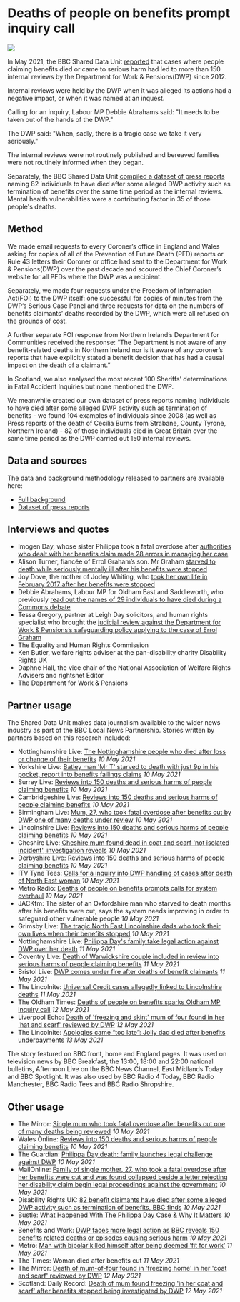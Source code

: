 # Deaths of people on benefits prompt inquiry call

![](https://ichef.bbci.co.uk/news/976/cpsprodpb/12099/production/_118418837_dwp.png)

In May 2021, the BBC Shared Data Unit [reported](https://www.bbc.co.uk/news/uk-56819727) that cases where people claiming benefits died or came to serious harm had led to more than 150 internal reviews by the Department for Work & Pensions(DWP) since 2012.

Internal reviews were held by the DWP when it was alleged its actions had a negative impact, or when it was named at an inquest.

Calling for an inquiry, Labour MP Debbie Abrahams said: "It needs to be taken out of the hands of the DWP."

The DWP said: "When, sadly, there is a tragic case we take it very seriously."

The internal reviews were not routinely published and bereaved families were not routinely informed when they began.

Separately, the BBC Shared Data Unit [compiled a dataset of press reports](https://drive.google.com/file/d/12or_c9cUspul4IWM1Tiv45tEuWSjyOzf/view?usp=sharing) naming 82 individuals to have died after some alleged DWP activity such as termination of benefits over the same time period as the internal reviews. Mental health vulnerabilities were a contributing factor in 35 of those people's deaths.


## Method

We made email requests to every Coroner’s office in England and Wales asking for copies of all of the Prevention of Future Death (PFD) reports or Rule 43 letters their Coroner or office had sent to the Department for Work & Pensions(DWP) over the past decade and scoured the Chief Coroner’s website for all PFDs where the DWP was a recipient.

Separately, we made four requests under the Freedom of Information Act(FOI) to the DWP itself: one successful for copies of minutes from the DWP’s Serious Case Panel and three requests for data on the numbers of benefits claimants’ deaths recorded by the DWP, which were all refused on the grounds of cost.

A further separate FOI response from Northern Ireland’s Department for Communities received the response: “The Department is not aware of any benefit-related deaths in Northern Ireland nor is it aware of any coroner’s reports that have explicitly stated a benefit decision that has had a causal impact on the death of a claimant.” 

In Scotland, we also analysed the most recent 100 Sheriffs’ determinations in Fatal Accident Inquiries but none mentioned the DWP.

We meanwhile created our own dataset of press reports naming individuals to have died after some alleged DWP activity such as termination of benefits - we found 104 examples of individuals since 2008 (as well as Press reports of the death of Cecilia Burns from Strabane, County Tyrone, Northern Ireland) - 82 of those individuals died in Great Britain over the same time period as the DWP carried out 150 internal reviews. 

## Data and sources

The data and background methodology released to partners are available here:
* [Full background](https://docs.google.com/document/d/1xm4jbi5bB1ONy0LHLCmAV4xVNJCM47a38ued_wtLyuY/edit?usp=sharing)
* [Dataset of press reports](https://drive.google.com/file/d/12or_c9cUspul4IWM1Tiv45tEuWSjyOzf/view?usp=sharing)

## Interviews and quotes

* Imogen Day, whose sister Philippa took a fatal overdose after [authorities who dealt with her benefits claim made 28 errors in managing her case](https://www.bbc.co.uk/news/uk-england-nottinghamshire-55826996)
* Alison Turner, fiancée of Errol Graham’s son. Mr Graham [starved to death while seriously mentally ill after his benefits were stopped](https://www.theguardian.com/society/2021/mar/04/family-of-man-who-starved-to-death-after-benefits-cut-loses-case-against-dwp)
* Joy Dove, the mother of Jodey Whiting, who [took her own life in February 2017 after her benefits were stopped](https://www.bbc.co.uk/news/uk-england-tees-54907346)
* Debbie Abrahams,  Labour MP for Oldham East and Saddleworth, who previously [read out the names of 29 individuals to have died during a Commons debate](https://www.theyworkforyou.com/whall/?id=2019-04-24c.325.1)
* Tessa Gregory, partner at Leigh Day solicitors, and human rights specialist who brought the [judicial review against the Department for Work & Pensions’s safeguarding policy applying to the case of Errol Graham](https://www.theguardian.com/society/2021/mar/04/family-of-man-who-starved-to-death-after-benefits-cut-loses-case-against-dwp)
* The Equality and Human Rights Commission
* Ken Butler, welfare rights adviser at the pan-disability charity Disability Rights UK
* Daphne Hall, the vice chair of the National Association of Welfare Rights Advisers and rightsnet Editor
* The Department for Work & Pensions

## Partner usage

The Shared Data Unit makes data journalism available to the wider news industry as part of the BBC Local News Partnership.
Stories written by partners based on this research included:

* Nottinghamshire Live: [The Nottinghamshire people who died after loss or change of their benefits](https://www.nottinghampost.com/news/local-news/nottinghamshire-people-who-died-after-5393313.amp) *10 May 2021*
* Yorkshire Live: [Batley man 'Mr T' starved to death with just 9p in his pocket, report into benefits failings claims](https://www.examinerlive.co.uk/news/west-yorkshire-news/batley-man-mr-t-starved-20554513) *10 May 2021*
* Surrey Live: [Reviews into 150 deaths and serious harms of people claiming benefits](https://www.getsurrey.co.uk/news/uk-world-news/reviews-150-deaths-serious-harms-20561241) *10 May 2021*
* Cambridgeshire Live: [Reviews into 150 deaths and serious harms of people claiming benefits](https://www.cambridge-news.co.uk/news/uk-world-news/reviews-150-deaths-serious-harms-20561241) *10 May 2021*
* Birmingham Live: [Mum, 27, who took fatal overdose after benefits cut by DWP one of many deaths under review](https://www.birminghammail.co.uk/news/midlands-news/mum-27-who-took-fatal-20561761) *10 May 2021*
* Lincolnshire Live: [Reviews into 150 deaths and serious harms of people claiming benefits](https://www.lincolnshirelive.co.uk/news/uk-world-news/reviews-150-deaths-serious-harms-5394649) *10 May 2021*
* Cheshire Live: [Cheshire mum found dead in coat and scarf 'not isolated incident', investigation reveals](https://www.cheshire-live.co.uk/news/chester-cheshire-news/cheshire-mum-found-dead-coat-20561915) *10 May 2021*
* Derbyshire Live: [Reviews into 150 deaths and serious harms of people claiming benefits](https://www.derbytelegraph.co.uk/news/uk-world-news/reviews-150-deaths-serious-harms-5394649) *10 May 2021*
* ITV Tyne Tees: [Calls for a inquiry into DWP handling of cases after death of North East woman](https://www.itv.com/news/tyne-tees/2021-05-10/calls-for-a-inquiry-into-dwp-handling-of-cases-after-death-of-north-east-woman) *10 May 2021*
* Metro Radio: [Deaths of people on benefits prompts calls for system overhaul](https://planetradio.co.uk/metro/local/news/deaths-of-people-on-benefits-prompts-calls-for-system-overhaul/) *10 May 2021*
* JACKfm: The sister of an Oxfordshire man who starved to death months after his benefits were cut, says the system needs improving in order to safeguard other vulnerable people *10 May 2021*
* Grimsby Live: [The tragic North East Lincolnshire dads who took their own lives when their benefits stopped](https://www.grimsbytelegraph.co.uk/news/local-news/tragic-north-east-lincolnshire-dads-5391922) *10 May 2021*
* Nottinghamshire Live: [Philippa Day's family take legal action against DWP over her death](https://www.nottinghampost.com/news/nottingham-news/family-take-legal-action-against-5398647.amp) *11 May 2021*
* Coventry Live: [Death of Warwickshire couple included in review into serious harms of people claiming benefits](https://www.coventrytelegraph.net/news/coventry-news/death-warwickshire-couple-included-review-20565990) *11 May 2021*
* Bristol Live: [DWP comes under fire after deaths of benefit claimants](https://www.bristolpost.co.uk/news/health/dwp-comes-under-fire-after-5397346) *11 May 2021*
* The Lincolnite: [Universal Credit cases allegedly linked to Lincolnshire deaths](https://thelincolnite.co.uk/2021/05/universal-credit-cases-allegedly-linked-to-lincolnshire-deaths/) *11 May 2021*
* The Oldham Times: [Deaths of people on benefits sparks Oldham MP inquiry call](https://www.theoldhamtimes.co.uk/news/19294130.deaths-people-benefits-sparks-oldham-mp-inquiry-call/) *12 May 2021*
* Liverpool Echo: [Death of 'freezing and skint' mum of four found in her 'hat and scarf' reviewed by DWP](https://www.liverpoolecho.co.uk/news/liverpool-news/death-freezing-skint-mum-four-20570472) *12 May 2021*
* The Lincolnite: [Apologies came “too late”: Jolly dad died after benefits underpayments](https://thelincolnite.co.uk/2021/05/apologies-came-too-late-jolly-dad-died-after-benefits-underpayments/) *13 May 2021*

The story featured on BBC front, home and England pages. It was used on television news by BBC Breakfast, the 13:00, 18:00 and 22:00 national bulletins, Afternoon Live on the BBC News Channel, East Midlands Today and BBC Spotlight. It was also used by BBC Radio 4 Today, BBC Radio Manchester, BBC Radio Tees and BBC Radio Shropshire.

## Other usage

* The Mirror: [Single mum who took fatal overdose after benefits cut one of many deaths being reviewed](https://www.mirror.co.uk/news/uk-news/single-mum-who-took-fatal-24068481) *10 May 2021*
* Wales Online: [Reviews into 150 deaths and serious harms of people claiming benefits](https://www.walesonline.co.uk/news/uk-news/reviews-150-deaths-serious-harms-20561241) *10 May 2021*
* The Guardian: [Philippa Day death: family launches legal challenge against DWP](https://www.theguardian.com/society/2021/may/10/philippa-day-death-family-legal-challenge-against-dwp) *10 May 2021*
* MailOnline: [Family of single mother, 27, who took a fatal overdose after her benefits were cut and was found collapsed beside a letter rejecting her disability claim begin legal proceedings against the government](https://www.dailymail.co.uk/news/article-9561391/Family-single-mother-27-took-fatal-overdose-benefits-cut-begin-legal-proceedings.html) *10 May 2021* 
* Disability Rights UK: [82 benefit claimants have died after some alleged DWP activity such as termination of benefits, BBC finds](https://www.disabilityrightsuk.org/news/2021/may/82-benefit-claimants-have-died-after-some-alleged-dwp-activity-such-termination) *10 May 2021*
* Bustle: [What Happened With The Philippa Day Case & Why It Matters](https://www.bustle.com/politics/what-happened-with-the-philippa-day-case-why-does-it-matter) *10 May 2021*
* Benefits and Work: [DWP faces more legal action as BBC reveals 150 benefits related deaths or episodes causing serious harm](https://www.benefitsandwork.co.uk/news/4380-dwp-faces-more-legal-action-as-bbc-reveals-150-benefits-related-deaths-or-episodes-causing-serious-harm) *10 May 2021*
* Metro: [Man with bipolar killed himself after being deemed ‘fit for work’](https://metro.co.uk/2021/05/11/man-with-bipolar-killed-himself-after-being-deemed-fit-for-work-14558748/) *11 May 2021*
* The Times: Woman died after benefits cut *11 May 2021*
* The Mirror: [Death of mum-of-four found in 'freezing home' in her 'coat and scarf' reviewed by DWP](https://www.mirror.co.uk/news/uk-news/death-mum-four-found-freezing-24090038) *12 May 2021*
* Scotland: Daily Record: [Death of mum found freezing 'in her coat and scarf' after benefits stopped being investigated by DWP](https://www.dailyrecord.co.uk/news/uk-world-news/dwp-investigating-womans-2017-death-24094467) *12 May 2021*
